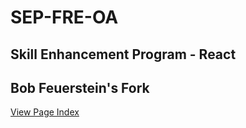 # SEP-FRE-OA

## Skill Enhancement Program - React

## Bob Feuerstein's Fork

[View Page Index](https://thebobbyllama.github.io/AntraHW/)